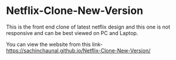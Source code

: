 # Netflix-Clone-New-Version
This is the front end clone of latest netflix design and this one is not responsive and can be best viewed on PC and Laptop.

You can view the website from this link-  https://sachinchaunal.github.io/Netflix-Clone-New-Version/
